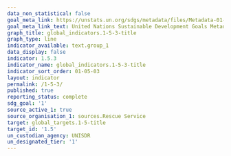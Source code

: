 ```yaml
---
data_non_statistical: false
goal_meta_link: https://unstats.un.org/sdgs/metadata/files/Metadata-01-05-03.pdf
goal_meta_link_text: United Nations Sustainable Development Goals Metadata (pdf 894kB)
graph_title: global_indicators.1-5-3-title
graph_type: line
indicator_available: text.group_1
data_display: false
indicator: 1.5.3
indicator_name: global_indicators.1-5-3-title
indicator_sort_order: 01-05-03
layout: indicator
permalink: /1-5-3/
published: true
reporting_status: complete
sdg_goal: '1'
source_active_1: true
source_organisation_1: sources.Rescue Service
target: global_targets.1-5-title
target_id: '1.5'
un_custodian_agency: UNISDR
un_designated_tier: '1'
---
```

